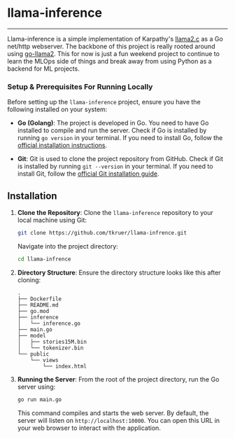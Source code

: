 # llama-inference

---

Llama-inference is a simple implementation of Karpathy's [llama2.c](https://github.com/karpathy/llama2.c) as a Go net/http webserver. 
The backbone of this project is really rooted around using [go-llama2](https://github.com/tmc/go-llama2). This for now is just a fun weekend project to continue to learn the MLOps side of things and break away from using Python as a backend for ML projects.

### Setup & Prerequisites For Running Locally

Before setting up the `llama-inference` project, ensure you have the following installed on your system:

- **Go (Golang)**: The project is developed in Go. You need to have Go installed to compile and run the server. Check if Go is installed by running `go version` in your terminal. If you need to install Go, follow the [official installation instructions](https://golang.org/doc/install).

- **Git**: Git is used to clone the project repository from GitHub. Check if Git is installed by running `git --version` in your terminal. If you need to install Git, follow the [official Git installation guide](https://git-scm.com/book/en/v2/Getting-Started-Installing-Git).

## Installation

1. **Clone the Repository**: Clone the `llama-inference` repository to your local machine using Git:

    ```sh
    git clone https://github.com/tkruer/llama-infrence.git
    ```

    Navigate into the project directory:

    ```sh
    cd llama-infrence
    ```

2. **Directory Structure**: Ensure the directory structure looks like this after cloning:

    ```
    .
    ├── Dockerfile
    ├── README.md
    ├── go.mod
    ├── inference
    │   └── inference.go
    ├── main.go
    ├── model
    │   ├── stories15M.bin
    │   └── tokenizer.bin
    └── public
        └── views
            └── index.html
    ```

3. **Running the Server**: From the root of the project directory, run the Go server using:

    ```sh
    go run main.go
    ```

    This command compiles and starts the web server. By default, the server will listen on `http://localhost:10000`. You can open this URL in your web browser to interact with the application.


